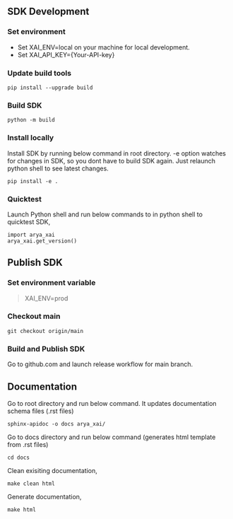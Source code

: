 ## SDK Development

### Set environment
- Set XAI_ENV=local on your machine for local development.
- Set XAI_API_KEY={Your-API-key}

### Update build tools
```
pip install --upgrade build
```

### Build SDK
```
python -m build
```

### Install locally
Install SDK by running below command in root directory. -e option watches for changes in SDK, so you dont have to build SDK again. Just relaunch python shell to see latest changes.
```
pip install -e .
```

### Quicktest
Launch Python shell and run below commands to in python shell to quicktest SDK,
```
import arya_xai
arya_xai.get_version()
```

## Publish SDK

### Set environment variable
> XAI_ENV=prod

### Checkout main
```
git checkout origin/main
```

### Build and Publish SDK
Go to github.com and launch release workflow for main branch.

## Documentation
Go to root directory and run below command. It updates documentation schema files (.rst files)
```
sphinx-apidoc -o docs arya_xai/
```

Go to docs directory and run below command (generates html template from .rst files)
```
cd docs
```
Clean exisiting documentation,
```
make clean html
```
Generate documentation,
```
make html
```